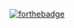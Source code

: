 [![forthebadge](http://forthebadge.com/images/badges/built-by-codebabes.svg)](http://forthebadge.com)

